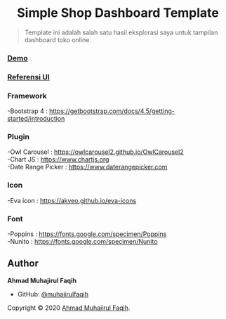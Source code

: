 <h1 align="center">Simple Shop Dashboard Template</h1>


> Template ini adalah salah satu hasil eksplorasi saya untuk tampilan dashboard toko online.

### [Demo](https://muhajirulfaqih.github.io/dashboard-template)

### [Referensi UI](https://www.instagram.com/p/CGjulPMBlaw)

### Framework
-Bootstrap 4 : https://getbootstrap.com/docs/4.5/getting-started/introduction

### Plugin
-Owl Carousel : https://owlcarousel2.github.io/OwlCarousel2<br />
-Chart JS : https://www.chartjs.org<br />
-Date Range Picker : https://www.daterangepicker.com<br />

### Icon
-Eva icon : https://akveo.github.io/eva-icons

### Font
-Poppins : https://fonts.google.com/specimen/Poppins<br />
-Nunito : https://fonts.google.com/specimen/Nunito<br />

## Author
**Ahmad Muhajirul Faqih**

* GitHub: [@muhajirulfaqih](https://github.com/muhajirulfaqih)

Copyright © 2020 [Ahmad Muhajirul Faqih](https://github.com/muhajirulfaqih).<br />
